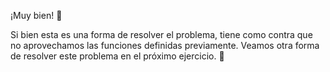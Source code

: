 ¡Muy bien! :tada:

Si bien esta es una forma de resolver el problema, tiene como contra que no aprovechamos las funciones definidas previamente. Veamos otra forma de resolver este problema en el próximo ejercicio. :muscle: 